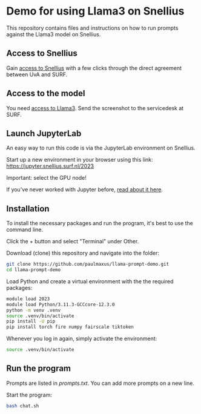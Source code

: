 
# Demo for using Llama3 on Snellius

This repository contains files and instructions on how to run prompts against the Llama3 model on Snellius.

## Access to Snellius

Gain [access to Snellius](https://servicedesk.surf.nl/wiki/display/WIKI/Obtaining+an+account+on+Snellius) with a few clicks through the direct agreement between UvA and SURF.

## Access to the model

You need [access to Llama3](https://servicedesk.surf.nl/wiki/display/WIKI/Available+datasets+and+models+on+Snellius).
Send the screenshot to the servicedesk at SURF.


## Launch JupyterLab

An easy way to run this code is via the JupyterLab environment on Snellius.

Start up a new environment in your browser using this link: https://jupyter.snellius.surf.nl/2023

Important: select the GPU node!

If you've never worked with Jupyter before, [read about it here](https://swcarpentry.github.io/python-novice-gapminder/01-run-quit.html#the-jupyterlab-interface).

## Installation

To install the necessary packages and run the program, it's best to use the command line.

Click the + button and select "Terminal" under Other.

Download (clone) this repository and navigate into the folder:
```bash
git clone https://github.com/paulmaxus/llama-prompt-demo.git
cd llama-prompt-demo
```

Load Python and create a virtual environment with the the required packages:
```bash
module load 2023
module load Python/3.11.3-GCCcore-12.3.0
python -m venv .venv
source .venv/bin/activate
pip install -U pip
pip install torch fire numpy fairscale tiktoken
```

Whenever you log in again, simply activate the environment:
```bash
source .venv/bin/activate
```

## Run the program

Prompts are listed in *prompts.txt*. You can add more prompts on a new line.

Start the program:
```bash
bash chat.sh
```